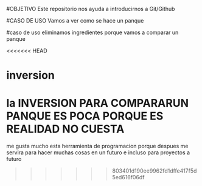 
#OBJETIVO
Este repositorio nos ayuda a introducirnos a Git/Github

#CASO DE USO
Vamos a ver como se hace un panque 

#caso de uso
eliminamos ingredientes porque vamos a comparar un panque

<<<<<<< HEAD
# inversion
la INVERSION PARA COMPARARUN PANQUE ES POCA PORQUE ES REALIDAD NO CUESTA
=======
me gusta mucho esta herramienta de programacion porque despues me servira para hacer muchas cosas en un futuro e incluso para proyectos a futuro
>>>>>>> 803401d190ee9962fd1dffe417f5d5ed616f06df
